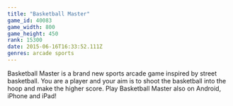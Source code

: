 ```yaml
---
title: "Basketball Master"
game_id: 40083
game_width: 800
game_height: 450
rank: 15300
date: 2015-06-16T16:33:52.111Z
genres: arcade sports
---
```

Basketball Master is a brand new sports arcade game inspired by street basketball. You are a player and your aim is to shoot the basketball into the hoop and make the higher score. Play Basketball Master also on Android, iPhone and iPad!